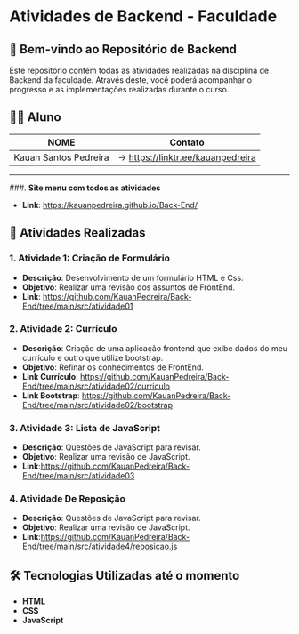# Atividades de Backend - Faculdade

## 🚀 Bem-vindo ao Repositório de Backend

Este repositório contém todas as atividades realizadas na disciplina de Backend da faculdade. Através deste, você poderá acompanhar o progresso e as implementações realizadas durante o curso.

## 👨‍🎓 Aluno

NOME                               |Contato
-----------------------------------|----------------------------------------
Kauan Santos Pedreira              |-> https://linktr.ee/kauanpedreira
----------------------------------------------------------------------------

###. **Site menu com todos as atividades**
   - **Link**: https://kauanpedreira.github.io/Back-End/

## 📝 Atividades Realizadas

### 1. **Atividade 1: Criação de Formulário**
   - **Descrição**: Desenvolvimento de um formulário HTML e Css.
   - **Objetivo**: Realizar uma revisão dos assuntos de FrontEnd.
   - **Link**: https://github.com/KauanPedreira/Back-End/tree/main/src/atividade01

### 2. **Atividade 2: Currículo**
   - **Descrição**: Criação de uma aplicação frontend que exibe dados do meu currículo e outro que utilize bootstrap.
   - **Objetivo**: Refinar os conhecimentos de FrontEnd.
   - **Link Currículo**: https://github.com/KauanPedreira/Back-End/tree/main/src/atividade02/curriculo
   - **Link Bootstrap**: https://github.com/KauanPedreira/Back-End/tree/main/src/atividade02/bootstrap
   
### 3. **Atividade 3: Lista de JavaScript**
   - **Descrição**: Questões de JavaScript para revisar.
   - **Objetivo**: Realizar uma revisão de JavaScript.
   - **Link**:https://github.com/KauanPedreira/Back-End/tree/main/src/atividade03

### 4. **Atividade De Reposição**
   - **Descrição**: Questões de JavaScript para revisar.
   - **Objetivo**: Realizar uma revisão de JavaScript.
   - **Link**:https://github.com/KauanPedreira/Back-End/tree/main/src/atividade4/reposicao.js


## 🛠 Tecnologias Utilizadas até o momento

- **HTML**
- **CSS**
- **JavaScript**


